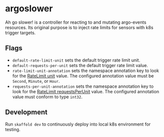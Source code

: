 # argoslower
Ah go slower! is a controller for reacting to and mutating argo-events resources.
Its original purpose is to inject rate limits for sensors with k8s trigger
targets.

## Flags
- `default-rate-limit-unit` sets the default trigger rate limit unit.
- `default-requests-per-unit` sets the default trigger rate limit value.
- `rate-limit-unit-annotation` sets the namespace annotation key to look for the [RateLimit unit](https://github.com/argoproj/argo-events/blob/master/api/sensor.md#ratelimit) value. The configured annotation value must be `Second`, `Minute`, or `Hour`.
- `requests-per-unit-annotation` sets the namespace annotation key to look for the [RateLimit requestsPerUnit](https://github.com/argoproj/argo-events/blob/master/api/sensor.md#ratelimit) value. The configured annotation value must conform to type `int32`.

## Development
Run `skaffold dev` to continuously deploy into local k8s environment for testing.
